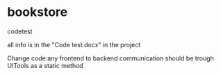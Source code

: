 # bookstore
codetest

all info is in the "Code test.docx" in the project

Change code:any frontend to backend communication should be trough UITools as a static method
